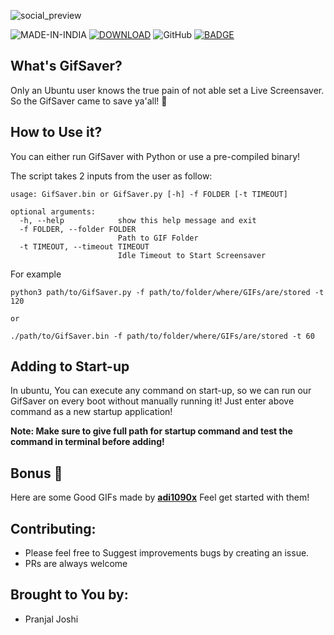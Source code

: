 ![social_preview](https://user-images.githubusercontent.com/6128978/130181938-e9df8403-a3e2-455a-86f1-58261b148c01.jpg)

![MADE-IN-INDIA](https://img.shields.io/badge/MADE%20WITH%20%E2%9D%A4%20IN-INDIA-orange?style=for-the-badge) [![DOWNLOAD](https://img.shields.io/badge/CLICK%20HERE%20TO-DOWNLOAD-blue?style=for-the-badge)](https://github.com/pranjal-joshi/GifSaver/releases/latest) ![GitHub](https://img.shields.io/github/license/pranjal-joshi/GifSaver?style=for-the-badge) [![BADGE](https://img.shields.io/badge/OPEN-SOURCE-red?style=for-the-badge)](https://github.com/pranjal-joshi/GifSaver/blob/main/GifSaver.py)

## What's GifSaver?

Only an Ubuntu user knows the true pain of not able set a Live Screensaver. So the GifSaver came to save ya'all! 🎊

## How to Use it?

You can either run GifSaver with Python or use a pre-compiled binary!

The script takes 2 inputs from the user as follow:
```
usage: GifSaver.bin or GifSaver.py [-h] -f FOLDER [-t TIMEOUT]

optional arguments:
  -h, --help            show this help message and exit
  -f FOLDER, --folder FOLDER
                        Path to GIF Folder
  -t TIMEOUT, --timeout TIMEOUT
                        Idle Timeout to Start Screensaver
```
For example
```
python3 path/to/GifSaver.py -f path/to/folder/where/GIFs/are/stored -t 120

or

./path/to/GifSaver.bin -f path/to/folder/where/GIFs/are/stored -t 60
```

## Adding to Start-up

In ubuntu, You can execute any command on start-up, so we can run our GifSaver on every boot without manually running it!
Just enter above command as a new startup application!

**Note: Make sure to give full path for startup command and test the command in terminal before adding!**

## Bonus :tada:

Here are some Good GIFs made by **[adi1090x](https://github.com/adi1090x/plymouth-themes)**
Feel get started with them!

## Contributing:
* Please feel free to Suggest improvements bugs by creating an issue.
* PRs are always welcome

## Brought to You by:
* Pranjal Joshi